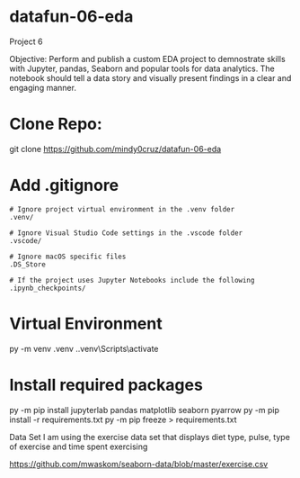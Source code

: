 # datafun-06-eda

Project 6 

Objective:
    Perform and publish a custom EDA project to demnostrate skills with Jupyter, pandas, Seaborn and popular tools for data analytics. The notebook should tell a data story and visually present findings in a clear and engaging manner.

# Clone Repo:

git clone https://github.com/mindy0cruz/datafun-06-eda


# Add .gitignore

    # Ignore project virtual environment in the .venv folder
    .venv/

    # Ignore Visual Studio Code settings in the .vscode folder
    .vscode/

    # Ignore macOS specific files
    .DS_Store

    # If the project uses Jupyter Notebooks include the following
    .ipynb_checkpoints/

# Virtual Environment

py -m venv .venv
.\.venv\Scripts\activate

# Install required packages

py -m pip install jupyterlab pandas matplotlib seaborn pyarrow
py -m pip install -r requirements.txt
py -m pip freeze > requirements.txt
    

Data Set
I am using the exercise data set that displays diet type, pulse, type of exercise and time spent exercising

https://github.com/mwaskom/seaborn-data/blob/master/exercise.csv